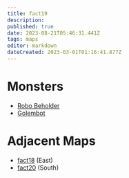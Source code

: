 ```yaml
---
title: fact19
description: 
published: true
date: 2023-08-21T05:46:31.441Z
tags: maps
editor: markdown
dateCreated: 2023-03-01T01:16:41.877Z
---
```


# Monsters
 * [Robo Beholder](/monsters/robo-beholder)
 * [Golembot](/monsters/golembot)

# Adjacent Maps
 * [fact18](/maps/fact18) (East)
 * [fact20](/maps/fact20) (South)
